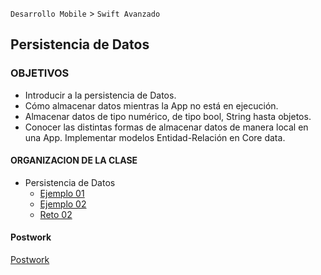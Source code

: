 
`Desarrollo Mobile` > `Swift Avanzado`

## Persistencia de Datos

### OBJETIVOS 

- Introducir a la persistencia de Datos.
- Cómo almacenar datos mientras la 
App no está en ejecución.
- Almacenar datos de tipo numérico, de tipo bool, String hasta objetos.
- Conocer las distintas formas de almacenar datos de manera local en una App. Implementar modelos Entidad-Relación en Core data.

#### ORGANIZACION DE LA CLASE 

- Persistencia de Datos
    - [Ejemplo 01](Ejemplo-01)
	- [Ejemplo 02](Ejemplo-02)
	- [Reto 02](Reto-02)


#### Postwork

[Postwork](Postwork)
